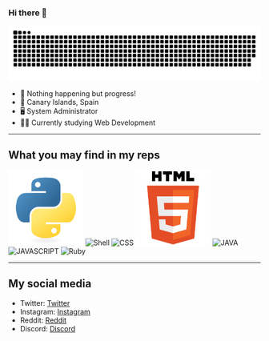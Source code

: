 ### Hi there 👋

![GitHub Snake](https://github.com/ElPayo/ElPayo/blob/output/github-contribution-grid-snake.svg)

+ 🚀 Nothing happening but progress!
+ 🌴 Canary Islands, Spain 
+ 🖥️ System Administrator
+ 🧑‍💻 Currently studying Web Development 

----
## What you may find in my reps

<img src="https://raw.githubusercontent.com/devicons/devicon/master/icons/python/python-original.svg" alt="Python" width=150px></img>
<img src="https://www.linuxjournal.com/sites/default/files/styles/wide_thumbnail/public/nodeimage/story/bash-icon.png?itok=-wUXQ14l" alt="Shell" width=150px></img>
<img src="https://w7.pngwing.com/pngs/4/808/png-transparent-css3-css3-logo-logo-language-programming-language-css-3d-icon.png" alt="CSS" width=150px></img>
<img src="https://raw.githubusercontent.com/devicons/devicon/master/icons/html5/html5-original-wordmark.svg" alt="HTML5" width=150px></img>
<img src="https://encrypted-tbn0.gstatic.com/images?q=tbn:ANd9GcTSGoUuU7hPFF1FpdbYDJsyCym1Z5alNpWyKfDWMUGNJ6u9eRwazV4OfU6jzj7jMLdlM5o&usqp=CAU" alt="JAVA" width=150px></img>
<img src="https://cdn.iconscout.com/icon/free/png-128/javascript-3629449-3031512.png" alt="JAVASCRIPT" width=150px></img>
<img src="https://www.clipartmax.com/png/middle/109-1092067_ruby-logo-png-ruby-icon.png" alt="Ruby" width=150px></img>

----
## My social media

+ Twitter: [Twitter](https://twitter.com/El_Payo_)
+ Instagram: [Instagram](https://www.instagram.com/el__payo__/)
+ Reddit: [Reddit](https://www.reddit.com/user/pay1sus)
+ Discord: [Discord](https://discord.com/users/501468024281366528)
